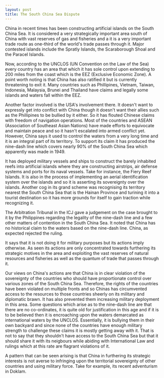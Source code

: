 ```yaml
---
layout: post
title: The South China Sea Dispute
---
```


China in recent times has been constructing artificial islands on the South China Sea. 
It is considered a very strategically important area south of China with vast reserves of gas and fisheries and a it is a very important trade route as one-third of the world's trade passes through it.
Major contested islands include the Spratly Islands, the Scaraborough Shoal and the Paracel Islands.

Now, according to the UNCLOS (UN Convention on the Law of the Sea) every country has an area that which it has sole control upon extending to 200 miles from the coast which is the EEZ (Exclusive Economic Zone). A point worth noting is that China has also ratified it but is currently threatening to exit it.
Many countries such as Phillipines, Vietnam, Taiwan, Indonesia, Malaysia, Brunei and Thailand have claims and legally some islands and waters fall within the EEZ.

Another factor involved is the USA's involvement there. It doesn't want to expressly get into conflict with China though it doesn't want their allies such as the Phillipines to be bullied by it either. So it has flouted Chinese claims with freedom of navigation operations.
Most of the countries and ASEAN (Association of Southeast Asian Nations) have made efforts to equivocate and maintain peace and so it hasn't escalated into armed conflict yet.
However, China says it used to control the waters from a very long time and it is an integral part of its territory. To support its claim it has produced the nine-dash line which covers nearly 90% of the South China Sea which apparently was made in 1949.

It has deployed military vessels and ships to construct the barely inhabited reefs into artificial islands where they are constructing airstrips, air defense systems and ports for its naval vessels. Take for instance, the Fiery Reef Islands. It is also in the process of implementing an aerial identification system over the islands and so it is asserting its sovereignty over the islands. Another cog in its grand scheme was recognising its territory nearest the South China Sea that is the Hainan Province and turining it into a tourist destination so it has more grounds for itself to gain traction while recognizing it.

The Arbitration Tribunal in the ICJ gave a judgement on the case brought to it by the Philippines regarding the legality of the nine-dash line and a few other matters of contention in the South China Sea. It noted that China has no historical claim to the waters based on the nine-dash line. China, as expected rejected the ruling.
 
It says that it is not doing it for military purposes but its actions imply otherwise. As seen its actions are only concentrated towards furthering its strategic motives in the area and exploiting the vast reserves of natural resources and fisheries as well as the quantum of trade that passes through it.

Our views on China's actions are that China is in clear violation of the sovereignty of the countries who should have proportionate control over various zones of the South China Sea. Therefore, the rights of the countries have been violated on multiple fronts and so Chinas has circumvented access to the resources to those countries sheerly on its military and diplomatic brawn. It has also prevented them increasing military deployment in this area. Some questions which arise as to the nine-dash line are that there are no co-ordinates, it is quite old for justification in this age and if it is to be believed then it is encroaching upon the waters demarcated as international waters by the UNCLOS. 
Essentially, it is bullying them in their own backyard and since none of the countries have enough military strength to challenge these claims it is mostly getting away with it. That is not to say that they shouldn't have access to the South China Sea but that it should share it with its neigbours while abiding with International Law and rulings which at this rate are flagrant violations of it.

A pattern that can be seen arising is that China in furthering its strategic interests is not averse to infringing upon the territorial sovereignty of other countries and using military force. Take for example, its recent adventurism in Doklam.

